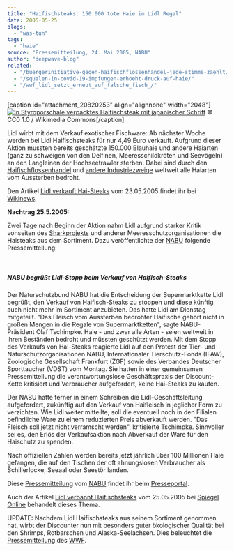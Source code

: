 ```yaml
---
title: "Haifischsteaks: 150.000 tote Haie im Lidl Regal"
date: 2005-05-25
blogs: 
  - "was-tun"
tags: 
  - "haie"
source: "Pressemitteilung, 24. Mai 2005, NABU"
author: "deepwave-blog"
related: 
  - "/buergerinitiative-gegen-haifischflossenhandel-jede-stimme-zaehlt/"
  - "/squalen-in-covid-19-impfungen-erhoeht-druck-auf-haie/"
  - "/wwf_lidl_setzt_erneut_auf_falsche_fisch_/"
---
```


\[caption id="attachment\_20820253" align="alignnone" width="2048"\][![in Styroporschale verpacktes Haifischsteak mit japanischer Schrift](https://www.deepwave.org/wp-content/uploads/2005/05/Shark_meat_at_Tokyo_supermarket-scaled.jpg)](https://www.deepwave.org/wp-content/uploads/2005/05/Shark_meat_at_Tokyo_supermarket-scaled.jpg) © CC0 1.0 / Wikimedia Commons\[/caption\]

Lidl wirbt mit dem Verkauf exotischer Fischware: Ab nächster Woche werden bei Lidl Haifischsteaks für nur 4,49 Euro verkauft. Aufgrund dieser Aktion mussten bereits geschätzte 150.000 Blauhaie und andere Haiarten (ganz zu schweigen von den Delfinen, Meeresschildkröten und Seevögeln) an den Langleinen der Hochseetrawler sterben. Dabei sind durch den [Haifischflossenhandel](https://www.deepwave.org/buergerinitiative-gegen-haifischflossenhandel-jede-stimme-zaehlt/) und [andere Industriezweige](https://www.deepwave.org/squalen-in-covid-19-impfungen-erhoeht-druck-auf-haie/) weltweit alle Haiarten vom Aussterben bedroht.

Den Artikel [Lidl verkauft Hai-Steaks](https://de.wikinews.org/wiki/Lidl_verkauft_Hai-Steaks) vom 23.05.2005 findet ihr bei [Wikinews](https://de.wikinews.org/wiki/Hauptseite).

**Nachtrag 25.5.2005:**

Zwei Tage nach Beginn der Aktion nahm Lidl aufgrund starker Kritik vonseiten des [Sharkprojekts](https://www.sharkproject.org/kampagnenspiegel/) und anderer Meeresschutzorganisationen die Haisteaks aus dem Sortiment. Dazu veröffentlichte der [NABU](http://www.nabu.de) folgende Pressemitteilung:

 

##### NABU begrüßt Lidl-Stopp beim Verkauf von Haifisch-Steaks



Der Naturschutzbund NABU hat die Entscheidung der Supermarktkette Lidl begrüßt, den Verkauf von Haifisch-Steaks zu stoppen und diese künftig auch nicht mehr im Sortiment anzubieten. Das hatte Lidl am Dienstag mitgeteilt. "Das Fleisch vom Aussterben bedrohter Haifische gehört nicht in großen Mengen in die Regale von Supermarktketten", sagte NABU-Präsident Olaf Tschimpke. Haie - und zwar alle Arten - seien weltweit in ihren Beständen bedroht und müssten geschützt werden. Mit dem Stopp des Verkaufs von Hai-Steaks reagierte Lidl auf den Protest der Tier- und Naturschutzorganisationen NABU, Internationaler Tierschutz-Fonds (IFAW), Zoologische Gesellschaft Frankfurt (ZGF) sowie des Verbandes Deutscher Sporttaucher (VDST) vom Montag. Sie hatten in einer gemeinsamen Pressemitteilung die verantwortungslose Geschäftspraxis der Discount-Kette kritisiert und Verbraucher aufgefordert, keine Hai-Steaks zu kaufen.

Der NABU hatte ferner in einem Schreiben die Lidl-Geschäftsleitung aufgefordert, zukünftig auf den Verkauf von Haifleisch in jeglicher Form zu verzichten. Wie Lidl weiter mitteilte, soll die eventuell noch in den Filialen befindliche Ware zu einem reduzierten Preis abverkauft werden. "Das Fleisch soll jetzt nicht verramscht werden", kritisierte Tschimpke. Sinnvoller sei es, den Erlös der Verkaufsaktion nach Abverkauf der Ware für den Haischutz zu spenden.

Nach offiziellen Zahlen werden bereits jetzt jährlich über 100 Millionen Haie gefangen, die auf den Tischen der oft ahnungslosen Verbraucher als Schillerlocke, Seeaal oder Seestör landen.

Diese [Pressemitteilung](https://www.presseportal.de/pm/6347/682881) vom [NABU](https://www.nabu.de/) findet ihr beim [Presseportal](https://www.presseportal.de/).

Auch der Artikel [Lidl verbannt Haifischsteaks](https://www.spiegel.de/wirtschaft/reaktion-auf-proteste-lidl-verbannt-haifisch-steaks-a-357407.html) vom 25.05.2005 bei [Spiegel Online](https://www.spiegel.de/wirtschaft/reaktion-auf-proteste-lidl-verbannt-haifisch-steaks-a-357407.html) behandelt dieses Thema.

UPDATE: Nachdem Lidl Haifischsteaks aus seinem Sortiment genommen hat, wirbt der Discounter nun mit besonders guter ökologischer Qualität bei den Shrimps, Rotbarschen und Alaska-Seelachsen. Dies beleuchtet die [Pressemitteilung](https://www.deepwave.org/wwf_lidl_setzt_erneut_auf_falsche_fisch_/) des [WWF](https://www.wwf.de/).
